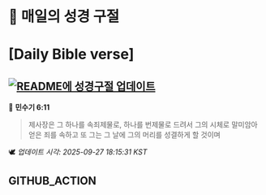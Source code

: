 # 🙏 매일의 성경 구절
# [Daily Bible verse]
## [![README에 성경구절 업데이트](https://github.com/DONGSUKA/first_test/actions/workflows/update-readme-bible.yml/badge.svg)](https://github.com/DONGSUKA/first_test/actions/workflows/update-readme-bible.yml)
<!-- START_BIBLE_VERSE -->
📖 **민수기 6:11**
> 제사장은 그 하나를 속죄제물로, 하나를 번제물로 드려서 그의 시체로 말미암아 얻은 죄를 속하고 또 그는 그 날에 그의 머리를 성결하게 할 것이며

🕊️ _업데이트 시각: 2025-09-27 18:15:31 KST_
  <!-- END_BIBLE_VERSE -->
## GITHUB_ACTION
